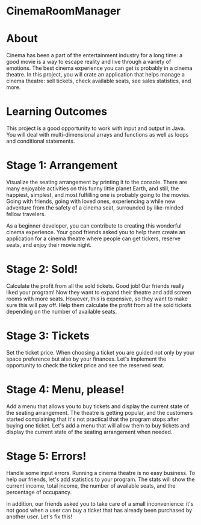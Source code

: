 # CinemaRoomManager
# About
Cinema has been a part of the entertainment industry for a long time: a good movie is a way to escape reality and live through a variety of emotions. The best cinema experience you can get is probably in a cinema theatre. In this project, you will crate an application that helps manage a cinema theatre: sell tickets, check available seats, see sales statistics, and more.

# Learning Outcomes
This project is a good opportunity to work with input and output in Java. You will deal with multi-dimensional arrays and functions as well as loops and conditional statements.

# Stage 1: Arrangement
Visualize the seating arrangement by printing it to the console.
There are many enjoyable activities on this funny little planet Earth, and still, the happiest, simplest, and most fulfilling one is probably going to the movies. Going with friends, going with loved ones, experiencing a while new adventure from the safety of a cinema seat, surrounded by like-minded fellow travelers.

As a beginner developer, you can contribute to creating this wonderful cinema experience. Your good friends asked you to help them create an application for a cinema theatre where people can get tickers, reserve seats, and enjoy their movie night.

# Stage 2: Sold!
Calculate the profit from all the sold tickets.
Good job! Our friends really liked your program! Now they want to expand their theatre and add screen rooms with more seats. However, this is expensive, so they want to make sure this will pay off. Help them calculate the profit from all the sold tickets depending on the number of available seats.

# Stage 3: Tickets
Set the ticket price.
When choosing a ticket you are guided not only by your space preference but also by your finances. Let's implement the opportunity to check the ticket price and see the reserved seat.

# Stage 4: Menu, please!
Add a menu that allows you to buy tickets and display the current state of the seating arrangement.
The theatre is getting popular, and the customers started complaining that it's not practical that the program stops after buying one ticket. Let's add a menu that will allow them to buy tickets and display the current state of the seating arrangement when needed.

# Stage 5: Errors!
Handle some input errors.
Running a cinema theatre is no easy business. To help our friends, let's add statistics to your program. The stats will show the current income, total income, the number of available seats, and the percentage of occupancy.

in addition, our friends asked you to take care of a small inconvenience: it's not good when a user can buy a ticket that has already been purchased by another user. Let's fix this!
